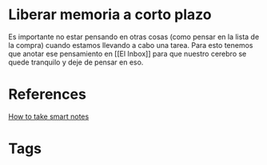 # Liberar memoria a corto plazo
Es importante no estar pensando en otras cosas (como pensar en la lista de la compra) cuando estamos llevando a cabo una tarea. Para esto tenemos que anotar ese pensamiento en [[El Inbox]] para que nuestro cerebro se quede tranquilo y deje de pensar en eso.

# References
[How to take smart notes](https://www.goodreads.com/book/show/34507927-how-to-take-smart-notes)


# Tags